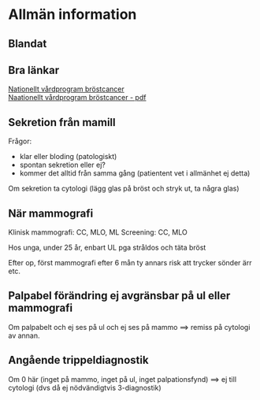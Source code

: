 # Allmän information

## Blandat

## Bra länkar

[Nationellt vårdprogram bröstcancer](https://kunskapsbanken.cancercentrum.se/diagnoser/brostcancer/vardprogram/)  
[Naationellt vårdprogram bröstcancer - pdf](https://kunskapsbanken.cancercentrum.se/globalassets/cancerdiagnoser/brost/vardprogram/nationellt-vardprogram-brostcancer.pdf)

## Sekretion från mamill

Frågor:
- klar eller bloding (patologiskt)
- spontan sekretion eller ej?
- kommer det alltid från samma gång (patientent vet i allmänhet ej detta)

Om sekretion ta cytologi (lägg glas på bröst och stryk ut, ta några glas)

## När mammografi

Klinisk mammografi: CC, MLO, ML
Screening: CC, MLO

Hos unga, under 25 år, enbart UL pga stråldos och täta bröst

Efter op, först mammografi efter 6 mån ty annars risk att trycker sönder ärr etc.


## Palpabel förändring ej avgränsbar på ul eller mammografi

Om palpabelt och ej ses på ul och ej ses på mammo ==> remiss på cytologi av annan.

## Angående trippeldiagnostik

Om 0 här (inget på mammo, inget på ul, inget palpationsfynd) ==> ej till cytologi (dvs då ej nödvändigtvis 3-diagnostik)




